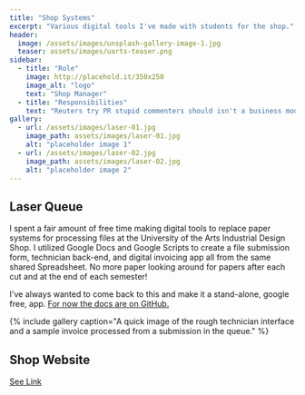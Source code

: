 ```yaml
---
title: "Shop Systems"
excerpt: "Various digital tools I've made with students for the shop."
header:
  image: /assets/images/unsplash-gallery-image-1.jpg
  teaser: assets/images/uarts-teaser.png
sidebar:
  - title: "Role"
    image: http://placehold.it/350x250
    image_alt: "logo"
    text: "Shop Manager"
  - title: "Responsibilities"
    text: "Reuters try PR stupid commenters should isn't a business model"
gallery:
  - url: /assets/images/laser-01.jpg
    image_path: assets/images/laser-01.jpg
    alt: "placeholder image 1"
  - url: /assets/images/laser-02.jpg
    image_path: assets/images/laser-02.jpg
    alt: "placeholder image 2"
---
```


## Laser Queue

I spent a fair amount of free time making digital tools to replace paper systems for processing files at the University of the Arts Industrial Design Shop. I utilized Google Docs and Google Scripts to create a file submission form, technician back-end, and digital invoicing app all from the same shared Spreadsheet. No more paper looking around for papers after each cut and at the end of each semester!

I've always wanted to come back to this and make it a stand-alone, google free, app. [For now the docs are on GitHub.](https://github.com/iduarts-shop/lasercut-job-request)

{% include gallery caption="A quick image of the rough technician interface and a sample invoice processed from a submission in the queue." %}

## Shop Website

[See Link](https://iduarts-shop.github.io/index.html)
